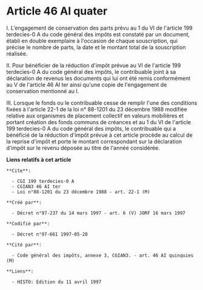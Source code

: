 # Article 46 AI quater

I. L'engagement de conservation des parts prévu au 1 du VI de l'article 199 terdecies-0 A du code général des impôts est
constaté par un document, établi en double exemplaire à l'occasion de chaque souscription, qui précise le nombre de parts, la
date et le montant total de la souscription réalisée.

II. Pour bénéficier de la réduction d'impôt prévue au VI de l'article 199 terdecies-0 A du code général des impôts, le
contribuable joint à sa déclaration de revenus les documents qui lui ont été remis conformément au V de l'article 46 AI ter
ainsi qu'une copie de l'engagement de conservation mentionné au I.

III. Lorsque le fonds ou le contribuable cesse de remplir l'une des conditions fixées à l'article 22-1 de la loi n° 88-1201
du 23 décembre 1988 modifiée relative aux organismes de placement collectif en valeurs mobilières et portant création des
fonds communs de créances et au 1 du VI de l'article 199 terdecies-0 A du code général des impôts, le contribuable qui a
bénéficié de la réduction d'impôt prévue à cet article procède au calcul de la reprise d'impôt et porte le montant
correspondant sur la déclaration d'impôt sur le revenu déposée au titre de l'année considérée.

**Liens relatifs à cet article**

	**Cite**:

	  - CGI 199 terdecies-0 A
	  - CGIAN3 46 AI ter
	  - Loi n°88-1201 du 23 décembre 1988 - art. 22-1 (M)

	**Créé par**:

	  - Décret n°97-237 du 14 mars 1997 - art. 6 (V) JORF 16 mars 1997

	**Codifié par**:

	  - Décret n°97-661 1997-05-28

	**Cité par**:

	  - Code général des impôts, annexe 3, CGIAN3. - art. 46 AI quinquies (M)

	**Liens**:

	  - HISTO: Edition du 11 avril 1997
